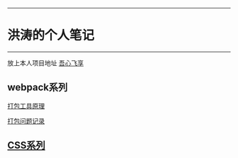 ----
# 洪涛的个人笔记
----

放上本人项目地址 [吾心飞享](http://www.hhooke.cn)

## webpack系列

[打包工具原理](https://github.com/IHongTaoI/study_everyday_note/blob/master/webpack/%E6%89%93%E5%8C%85%E5%B7%A5%E5%85%B7%E8%BF%90%E8%A1%8C%E5%8E%9F%E7%90%86.md "webpack")

[打包问题记录](https://github.com/IHongTaoI/study_everyday_note/blob/master/webpack/%E6%89%93%E5%8C%85%E9%97%AE%E9%A2%98.md "webpack")

## [CSS系列](http://www.hhooke.cn)